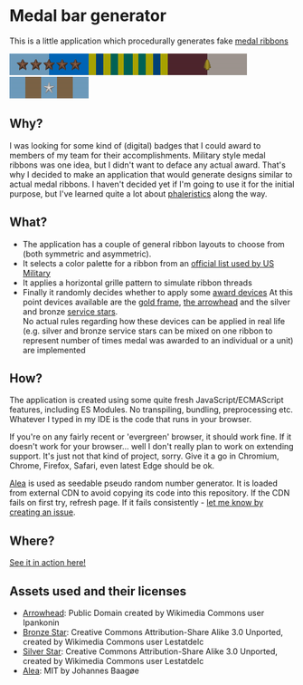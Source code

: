 # Medal bar generator

This is a little application which procedurally generates fake [medal ribbons][Wikipedia: Medal ribbon]

![](doc/1575671063675.png)![](doc/1575671121129.png)![](doc/1575671138071.png)![](doc/1575671157455.png)

## Why?

I was looking for some kind of (digital) badges that I could award to members of my team for their accomplishments. 
Military style medal ribbons was one idea, but I didn't want to deface any actual award. 
That's why I decided to make an application that would generate designs similar to actual medal ribbons.
I haven't decided yet if I'm going to use it for the initial purpose, but I've learned quite a lot about 
[phaleristics][Wikipedia: Phaleristics] along the way.
 
## What?

* The application has a couple of general ribbon layouts to choose from (both symmetric and asymmetric). 
* It selects a color palette for a ribbon from an [official list used by US Military][Wikipedia: Medal ribbon]
* It applies a horizontal grille pattern to simulate ribbon threads
* Finally it randomly decides whether to apply some [award devices][Wikipedia: United States military award devices]
  At this point devices available are the [gold frame][Wikipedia: Gold frame], [the arrowhead][Wikipedia: Arrowhead device]
  and the silver and bronze [service stars][Wikipedia: Service star].      
  No actual rules regarding how these devices can be applied in real life 
  (e.g. silver and bronze service stars can be mixed on one ribbon to 
  represent number of times medal was awarded to an individual or a unit) are implemented

## How?

The application is created using some quite fresh JavaScript/ECMAScript features, including ES Modules. 
No transpiling, bundling, preprocessing etc. 
Whatever I typed in my IDE is the code that runs in your browser. 

If you're on any fairly recent or 'evergreen' browser, it should work fine. 
If it doesn't work for your browser... well I don't really plan to work on extending support. 
It's just not that kind of project, sorry. Give it a go in Chromium, Chrome, Firefox, Safari, even latest Edge should be ok.

[Alea][Github: node-alea] is used as seedable pseudo random number generator.
It is loaded from external CDN to avoid copying its code into this repository.
If the CDN fails on first try, refresh page. If it fails consistently - [let me know by creating an issue][Github: create new issue]. 

## Where?

[See it in action here!](https://mchl.github.io/medal-bar-generator/?utm_source=github-readme&utm_medium=web&utm_campaign=github&utm_content=see-it-in-action-link)

## Assets used and their licenses

* [Arrowhead][Commons: Arrowhead]: Public Domain created by Wikimedia Commons user Ipankonin
* [Bronze Star][Commons: Bronze star]: Creative Commons Attribution-Share Alike 3.0 Unported, created by Wikimedia Commons user Lestatdelc
* [Silver Star][Commons: Silver star]: Creative Commons Attribution-Share Alike 3.0 Unported, created by Wikimedia Commons user Lestatdelc 
* [Alea][Github: node-alea]: MIT by Johannes Baagøe
 
[Wikipedia: Arrowhead device]: https://en.wikipedia.org/wiki/Arrowhead_device
[Wikipedia: Awards and decorations of the United States Armed Forces]: https://en.wikipedia.org/wiki/Awards_and_decorations_of_the_United_States_Armed_Forces
[Wikipedia: Gold frame]: https://en.wikipedia.org/wiki/Gold_frame
[Wikipedia: Medal ribbon]: https://en.wikipedia.org/wiki/Medal_ribbon
[Wikipedia: Phaleristics]: https://en.wikipedia.org/wiki/Phaleristics
[Wikipedia: Service star]: https://en.wikipedia.org/wiki/Service_star
[Wikipedia: United States military award devices]: https://en.wikipedia.org/wiki/United_States_military_award_devices

[Commons: Arrowhead]: https://commons.wikimedia.org/wiki/File:Arrowhead_device.svg
[Commons: Bronze star]: https://commons.wikimedia.org/wiki/File:Bronze-service-star-3d.png
[Commons: Silver star]: https://commons.wikimedia.org/wiki/File:Award-star-silver-3d.png

[Github: node-alea]: https://github.com/coverslide/node-alea
[Github: create new issue]: https://github.com/Mchl/medal-bar-generator/issues/new
